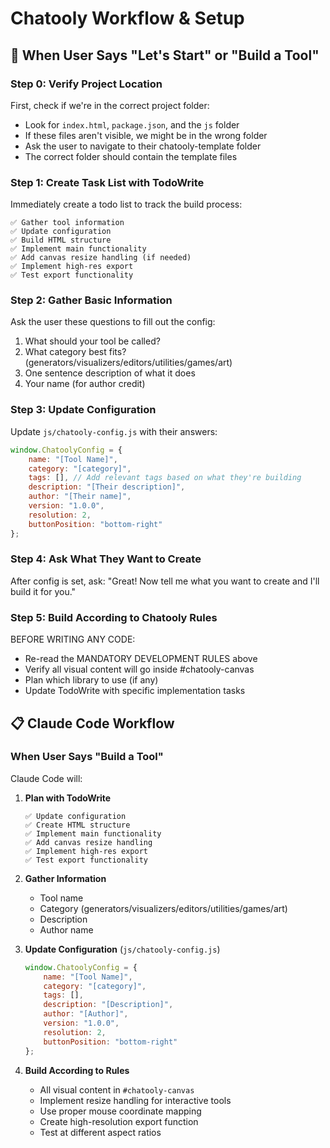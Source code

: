 # Chatooly Workflow & Setup

## 🎯 When User Says "Let's Start" or "Build a Tool"

### Step 0: Verify Project Location
First, check if we're in the correct project folder:
- Look for `index.html`, `package.json`, and the `js` folder
- If these files aren't visible, we might be in the wrong folder
- Ask the user to navigate to their chatooly-template folder
- The correct folder should contain the template files

### Step 1: Create Task List with TodoWrite
Immediately create a todo list to track the build process:
```
✅ Gather tool information
✅ Update configuration
✅ Build HTML structure  
✅ Implement main functionality
✅ Add canvas resize handling (if needed)
✅ Implement high-res export
✅ Test export functionality
```

### Step 2: Gather Basic Information
Ask the user these questions to fill out the config:
1. What should your tool be called?
2. What category best fits? (generators/visualizers/editors/utilities/games/art)
3. One sentence description of what it does
4. Your name (for author credit)

### Step 3: Update Configuration
Update `js/chatooly-config.js` with their answers:
```javascript
window.ChatoolyConfig = {
    name: "[Tool Name]",
    category: "[category]",
    tags: [], // Add relevant tags based on what they're building
    description: "[Their description]",
    author: "[Their name]",
    version: "1.0.0",
    resolution: 2,
    buttonPosition: "bottom-right"
};
```

### Step 4: Ask What They Want to Create
After config is set, ask: "Great! Now tell me what you want to create and I'll build it for you."

### Step 5: Build According to Chatooly Rules
BEFORE WRITING ANY CODE:
- Re-read the MANDATORY DEVELOPMENT RULES above
- Verify all visual content will go inside #chatooly-canvas
- Plan which library to use (if any)
- Update TodoWrite with specific implementation tasks

## 📋 Claude Code Workflow

### When User Says "Build a Tool"

Claude Code will:

1. **Plan with TodoWrite**
   ```
   ✅ Update configuration
   ✅ Create HTML structure
   ✅ Implement main functionality
   ✅ Add canvas resize handling
   ✅ Implement high-res export
   ✅ Test export functionality
   ```

2. **Gather Information**
   - Tool name
   - Category (generators/visualizers/editors/utilities/games/art)
   - Description
   - Author name

3. **Update Configuration** (`js/chatooly-config.js`)
   ```javascript
   window.ChatoolyConfig = {
       name: "[Tool Name]",
       category: "[category]",
       tags: [],
       description: "[Description]",
       author: "[Author]",
       version: "1.0.0",
       resolution: 2,
       buttonPosition: "bottom-right"
   };
   ```

4. **Build According to Rules**
   - All visual content in `#chatooly-canvas`
   - Implement resize handling for interactive tools
   - Use proper mouse coordinate mapping
   - Create high-resolution export function
   - Test at different aspect ratios